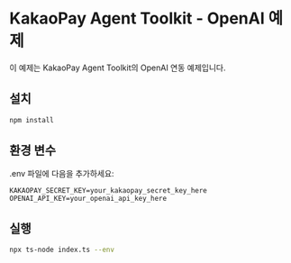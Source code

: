 # KakaoPay Agent Toolkit - OpenAI 예제

이 예제는 KakaoPay Agent Toolkit의 OpenAI 연동 예제입니다.

## 설치

```bash
npm install
```

## 환경 변수

.env 파일에 다음을 추가하세요:

```
KAKAOPAY_SECRET_KEY=your_kakaopay_secret_key_here
OPENAI_API_KEY=your_openai_api_key_here
```

## 실행

```bash
npx ts-node index.ts --env
```
